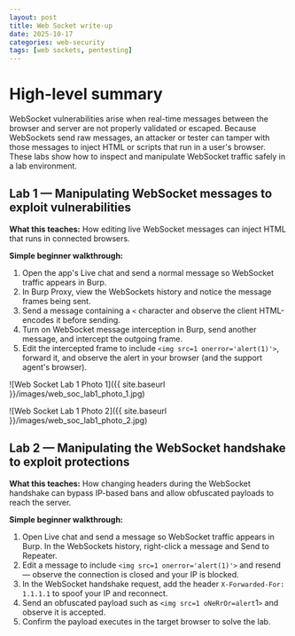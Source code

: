 ```yaml
---
layout: post
title: Web Socket write-up
date: 2025-10-17
categories: web-security
tags: [web sockets, pentesting]
---
```

# High-level summary

WebSocket vulnerabilities arise when real-time messages between the browser and server are not properly validated or escaped. Because WebSockets send raw messages, an attacker or tester can tamper with those messages to inject HTML or scripts that run in a user's browser. These labs show how to inspect and manipulate WebSocket traffic safely in a lab environment.

## Lab 1 — Manipulating WebSocket messages to exploit vulnerabilities

**What this teaches:** How editing live WebSocket messages can inject HTML that runs in connected browsers.

**Simple beginner walkthrough:**

1. Open the app's Live chat and send a normal message so WebSocket traffic appears in Burp.
2. In Burp Proxy, view the WebSockets history and notice the message frames being sent.
3. Send a message containing a `<` character and observe the client HTML-encodes it before sending.
4. Turn on WebSocket message interception in Burp, send another message, and intercept the outgoing frame.
5. Edit the intercepted frame to include `<img src=1 onerror='alert(1)'>`, forward it, and observe the alert in your browser (and the support agent's browser).

![Web Socket Lab 1 Photo 1]({{ site.baseurl }}/images/web_soc_lab1_photo_1.jpg)

![Web Socket Lab 1 Photo 2]({{ site.baseurl }}/images/web_soc_lab1_photo_2.jpg)


## Lab 2 — Manipulating the WebSocket handshake to exploit protections

**What this teaches:** How changing headers during the WebSocket handshake can bypass IP-based bans and allow obfuscated payloads to reach the server.

**Simple beginner walkthrough:**

1. Open Live chat and send a message so WebSocket traffic appears in Burp. In the WebSockets history, right-click a message and Send to Repeater.
2. Edit a message to include `<img src=1 onerror='alert(1)'>` and resend — observe the connection is closed and your IP is blocked.
3. In the WebSocket handshake request, add the header `X-Forwarded-For: 1.1.1.1` to spoof your IP and reconnect.
4. Send an obfuscated payload such as `<img src=1 oNeRrOr=alert`1`>` and observe it is accepted.
5. Confirm the payload executes in the target browser to solve the lab.




